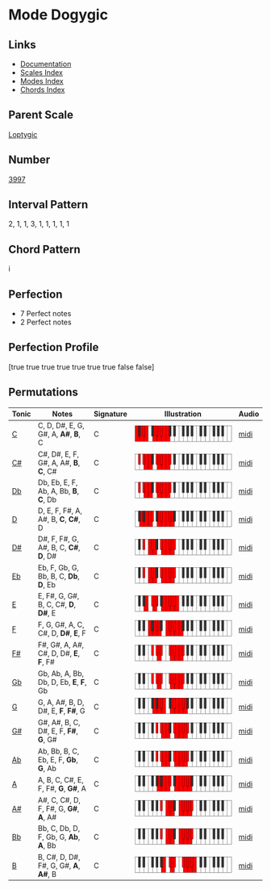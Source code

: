 # Mode Dogygic

## Links

- [Documentation](README.md)
- [Scales Index](Scales.md)
- [Modes Index](Modes.md)
- [Chords Index](Chords.md)

## Parent Scale

[Loptygic](ScaleLoptygic.md)

## Number

[3997](https://ianring.com/musictheory/scales/3997)

## Interval Pattern

2, 1, 1, 3, 1, 1, 1, 1, 1

## Chord Pattern

i

## Perfection

- 7 Perfect notes
- 2 Perfect notes

## Perfection Profile

[true true true true true true true false false]

## Permutations

| Tonic | Notes | Signature | Illustration | Audio |
|-------|-------|-----------|--------------|-------|
| [C](ModeCNaturalDogygic.md) | C, D, D#, E, G, G#, A, **A#**, **B**, C | C | ![CNaturalDogygic](ModeCNaturalDogygic.png) | [midi](https://github.com/edipermadi/music/blob/main/docs/ModeCNaturalDogygic.mid?raw=true) |
| [C#](ModeCSharpDogygic.md) | C#, D#, E, F, G#, A, A#, **B**, **C**, C# | C | ![CSharpDogygic](ModeCSharpDogygic.png) | [midi](https://github.com/edipermadi/music/blob/main/docs/ModeCSharpDogygic.mid?raw=true) |
| [Db](ModeDFlatDogygic.md) | Db, Eb, E, F, Ab, A, Bb, **B**, **C**, Db | C | ![DFlatDogygic](ModeDFlatDogygic.png) | [midi](https://github.com/edipermadi/music/blob/main/docs/ModeDFlatDogygic.mid?raw=true) |
| [D](ModeDNaturalDogygic.md) | D, E, F, F#, A, A#, B, **C**, **C#**, D | C | ![DNaturalDogygic](ModeDNaturalDogygic.png) | [midi](https://github.com/edipermadi/music/blob/main/docs/ModeDNaturalDogygic.mid?raw=true) |
| [D#](ModeDSharpDogygic.md) | D#, F, F#, G, A#, B, C, **C#**, **D**, D# | C | ![DSharpDogygic](ModeDSharpDogygic.png) | [midi](https://github.com/edipermadi/music/blob/main/docs/ModeDSharpDogygic.mid?raw=true) |
| [Eb](ModeEFlatDogygic.md) | Eb, F, Gb, G, Bb, B, C, **Db**, **D**, Eb | C | ![EFlatDogygic](ModeEFlatDogygic.png) | [midi](https://github.com/edipermadi/music/blob/main/docs/ModeEFlatDogygic.mid?raw=true) |
| [E](ModeENaturalDogygic.md) | E, F#, G, G#, B, C, C#, **D**, **D#**, E | C | ![ENaturalDogygic](ModeENaturalDogygic.png) | [midi](https://github.com/edipermadi/music/blob/main/docs/ModeENaturalDogygic.mid?raw=true) |
| [F](ModeFNaturalDogygic.md) | F, G, G#, A, C, C#, D, **D#**, **E**, F | C | ![FNaturalDogygic](ModeFNaturalDogygic.png) | [midi](https://github.com/edipermadi/music/blob/main/docs/ModeFNaturalDogygic.mid?raw=true) |
| [F#](ModeFSharpDogygic.md) | F#, G#, A, A#, C#, D, D#, **E**, **F**, F# | C | ![FSharpDogygic](ModeFSharpDogygic.png) | [midi](https://github.com/edipermadi/music/blob/main/docs/ModeFSharpDogygic.mid?raw=true) |
| [Gb](ModeGFlatDogygic.md) | Gb, Ab, A, Bb, Db, D, Eb, **E**, **F**, Gb | C | ![GFlatDogygic](ModeGFlatDogygic.png) | [midi](https://github.com/edipermadi/music/blob/main/docs/ModeGFlatDogygic.mid?raw=true) |
| [G](ModeGNaturalDogygic.md) | G, A, A#, B, D, D#, E, **F**, **F#**, G | C | ![GNaturalDogygic](ModeGNaturalDogygic.png) | [midi](https://github.com/edipermadi/music/blob/main/docs/ModeGNaturalDogygic.mid?raw=true) |
| [G#](ModeGSharpDogygic.md) | G#, A#, B, C, D#, E, F, **F#**, **G**, G# | C | ![GSharpDogygic](ModeGSharpDogygic.png) | [midi](https://github.com/edipermadi/music/blob/main/docs/ModeGSharpDogygic.mid?raw=true) |
| [Ab](ModeAFlatDogygic.md) | Ab, Bb, B, C, Eb, E, F, **Gb**, **G**, Ab | C | ![AFlatDogygic](ModeAFlatDogygic.png) | [midi](https://github.com/edipermadi/music/blob/main/docs/ModeAFlatDogygic.mid?raw=true) |
| [A](ModeANaturalDogygic.md) | A, B, C, C#, E, F, F#, **G**, **G#**, A | C | ![ANaturalDogygic](ModeANaturalDogygic.png) | [midi](https://github.com/edipermadi/music/blob/main/docs/ModeANaturalDogygic.mid?raw=true) |
| [A#](ModeASharpDogygic.md) | A#, C, C#, D, F, F#, G, **G#**, **A**, A# | C | ![ASharpDogygic](ModeASharpDogygic.png) | [midi](https://github.com/edipermadi/music/blob/main/docs/ModeASharpDogygic.mid?raw=true) |
| [Bb](ModeBFlatDogygic.md) | Bb, C, Db, D, F, Gb, G, **Ab**, **A**, Bb | C | ![BFlatDogygic](ModeBFlatDogygic.png) | [midi](https://github.com/edipermadi/music/blob/main/docs/ModeBFlatDogygic.mid?raw=true) |
| [B](ModeBNaturalDogygic.md) | B, C#, D, D#, F#, G, G#, **A**, **A#**, B | C | ![BNaturalDogygic](ModeBNaturalDogygic.png) | [midi](https://github.com/edipermadi/music/blob/main/docs/ModeBNaturalDogygic.mid?raw=true) |
